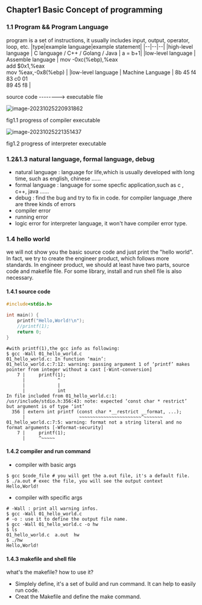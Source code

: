 ## Chapter1 Basic Concept of programming
### 1.1 Program && Program Language
program is a set of instructions, it usually includes input, output, operator, loop, etc.
|type|example language|example statement|
|--|--|--|
|high-level language | C language / C++ / Golang / Java | a = b+1|
|low-level language | Assemble language  | mov -0xc(%ebp),%eax <br />add $0x1,%eax<br />mov %eax,-0x8(%ebp) |
|low-level language | Machine Language | 8b 45 f4 <br />83 c0 01 <br />89 45 f8 |

source code   --------> executable file

![image-20231025220931862](D:\code\self-learn\linux_c\images\fig1.1_compiler_exec)

fig1.1 progress of compiler executable

![image-20231025221351437](D:\code\self-learn\linux_c\images\fig1.2_interpreter_exec)

fig1.2 progress of interpreter executable

### 1.2&1.3 natural language, formal language, debug
- natural language : language for life,which is usually developed with long time, such as english, chinese ......
- formal language : language for some specfic application,such as c , c++, java ......
- debug : find the bug and try to fix in code.
for compiler language ,there are three kinds of errors
- compiler error
- running error
- logic error
for interpreter language, it won't have compiler error type.

### 1.4 hello world
we will not show you the basic source code and just print the "hello world". In fact, we try to create the engineer product, which follows more standards. In engineer product, we should at least have two parts, source code and makefile file. For some library, install and run shell file is also necessary.  
#### 1.4.1 source code
```c
#include<stdio.h>

int main() {
    printf("Hello,World!\n");
    //printf(1);
    return 0;
}
```
```shell
#with printf(1),the gcc info as following:
$ gcc -Wall 01_hello_world.c 
01_hello_world.c: In function ‘main’:
01_hello_world.c:7:12: warning: passing argument 1 of ‘printf’ makes pointer from integer without a cast [-Wint-conversion]
    7 |     printf(1);
      |            ^
      |            |
      |            int
In file included from 01_hello_world.c:1:
/usr/include/stdio.h:356:43: note: expected ‘const char * restrict’ but argument is of type ‘int’
  356 | extern int printf (const char *__restrict __format, ...);
      |                    ~~~~~~~~~~~~~~~~~~~~~~~^~~~~~~~
01_hello_world.c:7:5: warning: format not a string literal and no format arguments [-Wformat-security]
    7 |     printf(1);
      |     ^~~~~~
```
#### 1.4.2 compiler and run command
- compiler with basic args
```shell
$ gcc $code_file # you will get the a.out file, it's a default file.
$ ./a.out # exec the file, you will see the output context
Hello,World!
```
- compiler with specific args
```shell
# -Wall : print all warning infos.
$ gcc -Wall 01_hello_world.c 
# -o : use it to define the output file name.
$ gcc -Wall 01_hello_world.c -o hw
$ ls
01_hello_world.c  a.out  hw
$ ./hw
Hello,World!
```
#### 1.4.3 makefile and shell file
what's the makefile? how to use it?
- Simplely define, it's a set of build and run command. It can help to easily run code. 
- Creat the Makefile and define the make command.
```makefile

```
